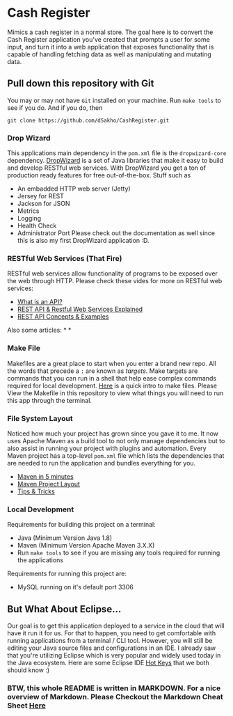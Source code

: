 # Cash Register
Mimics a cash register in a normal store. The goal here is to convert the Cash Register application you've created that prompts a user for some input, and turn it into a web application that exposes functionality that is capable of handling fetching data as well as manipulating and mutating data.

## Pull down this repository with Git
You may or may not have `Git` installed on your machine. Run `make tools` to see if you do.
And if you do, then
```
git clone https://github.com/dSakho/CashRegister.git
```

### Drop Wizard
This applications main dependency in the `pom.xml` file is the `dropwizard-core` dependency. 
[DropWizard](https://www.dropwizard.io/1.3.12/docs/index.html) is a set of Java libraries that make it easy to build and develop RESTful web services. 
With DropWizard you get a ton of production ready features for free out-of-the-box. 
Stuff such as
* An embadded HTTP web server (Jetty)
* Jersey for REST
* Jackson for JSON
* Metrics
* Logging
* Health Check
* Administrator Port
Please check out the documentation as well since this is also my first DropWizard application :D.

### RESTful Web Services (That Fire)
RESTful web services allow functionality of programs to be exposed over the web through HTTP.
Please check these vides for more on RESTful web services:
* [What is an API?](https://www.youtube.com/watch?v=s7wmiS2mSXY)
* [REST API & Restful Web Services Explained](https://www.youtube.com/watch?v=LooL6_chvN4)
* [REST API Concepts & Examples](https://www.youtube.com/watch?v=7YcW25PHnAA)

Also some articles:
* 
* 
### Make File 
Makefiles are a great place to start when you enter a brand new repo. All the words that precede a `:` are known as _targets_.  Make targets are commands that you can run in a shell that help ease complex commands required for local development. [Here]([https://blog.jayway.com/2017/03/12/short-introduction-makefiles/](https://blog.jayway.com/2017/03/12/short-introduction-makefiles/)) is a quick intro to make files. Please View the Makefile in this repository to view what things you will need to run this app through the terminal.
  

### File System Layout
Noticed how much your project has grown since you gave it to me. It now uses Apache Maven as a build tool to not only manage dependencies but to also assist in running your project with plugins and automation. Every Maven project has a top-level `pom.xml` file which lists the dependencies that are needed to run the application and bundles everything for you. 
* [Maven in 5 minutes](https://maven.apache.org/guides/getting-started/maven-in-five-minutes.html)
* [Maven Project Layout](https://maven.apache.org/guides/introduction/introduction-to-the-standard-directory-layout.html)
* [Tips & Tricks](https://dzone.com/articles/10-effective-tips-on-using-maven)

 ### Local Development
 Requirements for building this project on a terminal:
* Java (Minimum Version Java 1.8)
* Maven (Minimum Version Apache Maven 3.X.X)
* Run `make tools` to see if you are missing any tools required for running the applications

Requirements for running this project are:
* MySQL running on it's default port 3306


## But What About Eclipse...
Our goal is to get this application deployed to a service in the cloud that will have it run it for us. For that to happen, you need to get comfortable with running applications from a terminal / CLI tool. However, you will still be editing your Java source files and configurations in an IDE. I already saw that you're utilizing Eclipse which is very popular and widely used today in the Java ecosystem. Here are some Eclipse IDE [Hot Keys](https://dzone.com/articles/top-30-eclipse-keyboard-shortcuts-for-java-program-1**) that we both should know :)

### BTW, this whole README is written in MARKDOWN. For a nice overview of Markdown. Please Checkout the Markdown Cheat Sheet [Here](https://github.com/adam-p/markdown-here/wiki/Markdown-Cheatsheet)